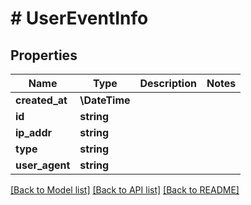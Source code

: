 # # UserEventInfo

## Properties

Name | Type | Description | Notes
------------ | ------------- | ------------- | -------------
**created_at** | **\DateTime** |  |
**id** | **string** |  |
**ip_addr** | **string** |  |
**type** | **string** |  |
**user_agent** | **string** |  |

[[Back to Model list]](../../README.md#models) [[Back to API list]](../../README.md#endpoints) [[Back to README]](../../README.md)
